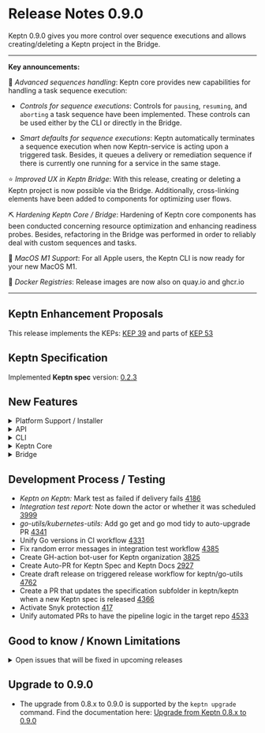 # Release Notes 0.9.0

Keptn 0.9.0 gives you more control over sequence executions and allows creating/deleting a Keptn project in the Bridge.

---

**Key announcements:**

:tada: *Advanced sequences handling*: Keptn core provides new capabilities for handling a task sequence execution:

  * *Controls for sequence executions*: Controls for `pausing`, `resuming`, and `aborting` a task sequence have been implemented. These controls can be used either by the CLI or directly in the Bridge.

  * *Smart defaults for sequence executions*:  Keptn automatically terminates a sequence execution when now Keptn-service is acting upon a triggered task. Besides, it queues a delivery or remediation sequence if there is currently one running for a service in the same stage. 

:star: *Improved UX in Keptn Bridge*: With this release, creating or deleting a Keptn project is now possible via the Bridge. Additionally, cross-linking elements have been added to components for optimizing user flows.

:pick: *Hardening Keptn Core / Bridge*: Hardening of Keptn core components has been conducted concerning resource optimization and enhancing readiness probes. Besides, refactoring in the Bridge was performed in order to reliably deal with custom sequences and tasks.

:apple: *MacOS M1 Support*: For all Apple users, the Keptn CLI is now ready for your new MacOS M1.

:ship: *Docker Registries*: Release images are now also on quay.io and ghcr.io

---


## Keptn Enhancement Proposals

This release implements the KEPs: [KEP 39](https://github.com/keptn/enhancement-proposals/pull/39) and parts of [KEP 53](https://github.com/keptn/enhancement-proposals/pull/53)

## Keptn Specification

Implemented **Keptn spec** version: [0.2.3](https://github.com/keptn/spec/tree/0.2.3)

## New Features

<details><summary>Platform Support / Installer</summary>
<p>

- Reduce K8s resource limits/requests of Keptn core services [3018](https://github.com/keptn/keptn/issues/3018)
- Host Keptn Release Docker Images on multiple container registries/repositories [3314](https://github.com/keptn/keptn/issues/3314)
- Enhance readiness probes of Keptn core services [4518](https://github.com/keptn/keptn/issues/4518)
- Create a list of dependencies of Keptn Core [4409](https://github.com/keptn/keptn/issues/4409)
- Migrate old sequences to materialized view [4140](https://github.com/keptn/keptn/issues/4140)
- *Fixed:* Installing/Upgrading Keptn in an air-gapped environment does not work for configuration-service and nats [4183](https://github.com/keptn/keptn/issues/4183)
- *Fixed:* Bridge `LOOK_AND_FEEL_URL` is missing in Keptn installer Helm Chart [4476](https://github.com/keptn/keptn/issues/4476)

</p>
</details>

<details><summary>API</summary>
<p>

- Provide description for `From` and `To` on GET `/api/statistics/v1` endpoint [3921](https://github.com/keptn/keptn/issues/3921)
- Add parameter `keptnContext` for `/sequence` endpoint [4433](https://github.com/keptn/keptn/issues/4433)
- Extend Uniform to support subscription management [4437](https://github.com/keptn/keptn/issues/4437)
- Remove the `/config/bridge/` endpoint [4589](https://github.com/keptn/keptn/issues/4589)
- Introduce rate limiation on `/auth` endpoint: 429 responses contain information on whether token was valid or not [4906](https://github.com/keptn/keptn/issues/4906)

</p>
</details>

<details><summary>CLI</summary>
<p>

- Support of MacOS M1/Apple Silicon Build [3987](https://github.com/keptn/keptn/issues/3987)
- Commands for pausing/resuming/aborting task sequences [3785](https://github.com/keptn/keptn/issues/3785)
- Adapt output for configure bridge command [4435](https://github.com/keptn/keptn/issues/4435)

</p>
</details>

<details><summary>Keptn Core</summary>
<p>

- *secret-service*:
  - Provide default scope when creating secrets [4281](https://github.com/keptn/keptn/issues/4281)

- *approval-service*:
  - Excluded open approvals from task timeout [4620](https://github.com/keptn/keptn/issues/4620)
  - *Fixed:* Approval-service does not automatically approve in case it is the first task in a sequence [4391](https://github.com/keptn/keptn/issues/4391)

- *distributor*:
  - Allow setting environment details sent by the distributor [4590](https://github.com/keptn/keptn/issues/4590)

- *helm-service & jmeter-service*:
  - Cleanup of README.md and Manifests for jmeter-service/helm-service [4503](https://github.com/keptn/keptn/issues/4503)
  - jmeter-service/helm-service are missing timestamp in tag [4403](https://github.com/keptn/keptn/issues/4403)
  - *Fixed:* Installing jmeter-service/helm-service from a registry with a non-default port does not work [4422](https://github.com/keptn/keptn/issues/4422)

- *lighthouse-service*:
  - Remove override of evaluation result using previous test result [4930](https://github.com/keptn/keptn/issues/4930)

- *remediation-service*:
  - Improve error messages for remediation-services [4412](https://github.com/keptn/keptn/issues/4412)

- *shipyard-controller*:
  - Handle sequences sequentially per stage [3776](https://github.com/keptn/keptn/issues/3776)
  - Termination of orphaned tasks [3778](https://github.com/keptn/keptn/issues/3778)
  - *Fixed:* Run into errors when using an image object for a configuration change [4384](https://github.com/keptn/keptn/issues/4384)
  - *Fixed:* Panics with out of range error [4772](https://github.com/keptn/keptn/issues/4772)
  - *Fixed:* Crashes when receiving event for non-existent project [4797](https://github.com/keptn/keptn/issues/4797)
  - *Fixed:* Race condition in sequence state [4969](https://github.com/keptn/keptn/issues/4969)

</p>
</details>

<details><summary>Bridge</summary>
<p>

- *Enhancements:*
  - Provide a warning if data will be lost in project creation [4677](https://github.com/keptn/keptn/issues/4677)
  - Add weight to the SLI breakdown [4758](https://github.com/keptn/keptn/issues/4758)
  - Prevent from expanding tile when there is no content [4057](https://github.com/keptn/keptn/issues/4057)
  - Text inside "View Evaluation" is cropped [4760](https://github.com/keptn/keptn/issues/4760)
  - Indicate errors happening in integrations [4381](https://github.com/keptn/keptn/issues/4381)
  - Show service name at sequence tile [4653](https://github.com/keptn/keptn/issues/4653)
  - Show action name and description for a remediation action [4410](https://github.com/keptn/keptn/issues/4410)
  - Rename `Error logs` to `Error events` [4426](https://github.com/keptn/keptn/issues/4426)
  - Delete project via Bridge [4379](https://github.com/keptn/keptn/issues/4379) 
  - Show recent task sequences on project level [2506](https://github.com/keptn/keptn/issues/2506)
  - Create project with shipyard [4493](https://github.com/keptn/keptn/issues/4493) 
  - Show waiting status of successive sequence executions [3777](https://github.com/keptn/keptn/issues/3777)
  - Improve layout of configuring Git upstream repository [4623](https://github.com/keptn/keptn/issues/4623)
  - Show alt text / tooltip for icon buttons [3803](https://github.com/keptn/keptn/issues/3803)
  - Display comparison value and absolute/relative delta of SLI [4305](https://github.com/keptn/keptn/issues/4305)
  - Environment screen always has scrollbars when having more than 2 stages [4146](https://github.com/keptn/keptn/issues/4146)
  - Collapsevaluation heatmap to top 10 [4255](https://github.com/keptn/keptn/issues/4255)
  - Show `keptn create service` when Bridge is used for quality gates only use case [4172](https://github.com/keptn/keptn/issues/4172)
  - Better UX to show which sequence is currently selected [3976](https://github.com/keptn/keptn/issues/3976)
  - Project does not reflect current status after creating a service [4170](https://github.com/keptn/keptn/issues/4170)
  - Add `X-Frame-Options` header to Bridge responses [4257](https://github.com/keptn/keptn/issues/4257)
  - Show subscriptions of integrations [4436](https://github.com/keptn/keptn/issues/4436)
  - Adding / Deleting / Updating subscription [4572](https://github.com/keptn/keptn/issues/4572)
  - Add service name for running sequences on the stage tile [4733](https://github.com/keptn/keptn/issues/4733)
  - Introduce settings navigation [4501](https://github.com/keptn/keptn/issues/4501)
  - Controls for pausing/resuming/aborting task sequences [3798](https://github.com/keptn/keptn/issues/3798)

- *Refactoring:*
  - Add null-check to tsconfig [4628](https://github.com/keptn/keptn/issues/4628)
  - Update Bridge server to TS and ESM [4443](https://github.com/keptn/keptn/issues/4443)
  - Refactor Angular router usage [4022](https://github.com/keptn/keptn/issues/4022)
  - Refactor observables inside of router parameter subscription [4188](https://github.com/keptn/keptn/issues/4188)
  - Migrate testing framework to Jest [4841](https://github.com/keptn/keptn/issues/4841)

- *Fixes:*
  - *OAuth:* Regenerating the session cookie after login [4947](https://github.com/keptn/keptn/issues/4947)
  - *Service Screen:* Keptn context in URI is not properly updated [4912](https://github.com/keptn/keptn/issues/4912)
  - *Sequence screen:* Is blank caused by JavaScript error [4442](https://github.com/keptn/keptn/issues/4442)
  - *Environment screen:* The sequences of services are not loaded [4667](https://github.com/keptn/keptn/issues/4667)
  - *Environment screen:* Is broken caused by JavaScript error [4446](https://github.com/keptn/keptn/issues/4446)
  - *Integration screen:* Update URL for API calls [4830](https://github.com/keptn/keptn/issues/4830)
  - Evaluation results chart is being hidden after page refresh [4927](https://github.com/keptn/keptn/issues/4927)
  - Update message should not print all possible upgradable versions [4831](https://github.com/keptn/keptn/issues/4831)
  - Settings screen is not updated when the project is changed [4781](https://github.com/keptn/keptn/issues/4781)
  - Redirect to dashboard if project is deleted [4765](https://github.com/keptn/keptn/issues/4765)
  - The environment does not always show the right information [4538](https://github.com/keptn/keptn/issues/4538)
  - Report the project on the evaluation page [4759](https://github.com/keptn/keptn/issues/4759)
  - Setting upstream failed, but the error is not shown  [4374](https://github.com/keptn/keptn/issues/4374)
  - Bridge maps deployment event to wrong stage in case of multiple parallel stages with approval [4392](https://github.com/keptn/keptn/issues/4392)
  - Wrong stage focused on deployment selection of a service [4438](https://github.com/keptn/keptn/issues/4438)
  - SLI results in the heatmap are missing if the chart is collapsed [4569](https://github.com/keptn/keptn/issues/4569)
  - Selected deployment gets lost if project is updated [4396](https://github.com/keptn/keptn/issues/4396)
  - Selected service is not reset on project change [4166](https://github.com/keptn/keptn/issues/4166)
  - Bridge throws JavaScript errors - not showing approval option until refresh [4521](https://github.com/keptn/keptn/issues/4521)
  - Cannot read property of 'score' undefined [Bridge] [4936](https://github.com/keptn/keptn/issues/4936)

</p>
</details>


## Development Process / Testing

- *Keptn on Keptn:* Mark test as failed if delivery fails [4186](https://github.com/keptn/keptn/issues/4186)
- *Integration test report:* Note down the actor or whether it was scheduled [3999](https://github.com/keptn/keptn/issues/3999)
- *go-utils/kubernetes-utils:* Add go get and go mod tidy to auto-upgrade PR [4341](https://github.com/keptn/keptn/issues/4341)
- Unify Go versions in CI workflow [4331](https://github.com/keptn/keptn/issues/4331)
- Fix random error messages in integration test workflow [4385](https://github.com/keptn/keptn/issues/4385)
- Create GH-action bot-user for Keptn organization [3825](https://github.com/keptn/keptn/issues/3825)
- Create Auto-PR for Keptn Spec and Keptn Docs [2927](https://github.com/keptn/keptn/issues/2927)
- Create draft release on triggered release workflow for keptn/go-utils [4762](https://github.com/keptn/keptn/issues/4762)
- Create a PR that updates the specification subfolder in keptn/keptn when a new Keptn spec is released [4366](https://github.com/keptn/keptn/issues/4366)
- Activate Snyk protection [417](https://github.com/keptn/keptn/issues/417)
- Unify automated PRs to have the pipeline logic in the target repo [4533](https://github.com/keptn/keptn/issues/4533)
 
## Good to know / Known Limitations

<details><summary>Open issues that will be fixed in upcoming releases</summary>
<p>

  <!--TODO: final check-->
  - `keptn upgrade` does not respect cluster choice [4583](https://github.com/keptn/keptn/issues/4583)
  - Vague error message when setting Git upstream [4399](https://github.com/keptn/keptn/issues/4399)
  - Response time degradation in configuration-service when using a Git upstream (e.g., GitHub) [4066](https://github.com/keptn/keptn/issues/4066)
  - Prometheus self-healing example based on response time does not work [3439](https://github.com/keptn/keptn/issues/3439)

</p>
</details>

## Upgrade to 0.9.0

- The upgrade from 0.8.x to 0.9.0 is supported by the `keptn upgrade` command. Find the documentation here: [Upgrade from Keptn 0.8.x to 0.9.0](https://keptn.sh/docs/0.9.x/operate/upgrade/#upgrade-from-keptn-0-8-x-to-0-9-0)
